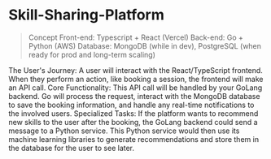 # Skill-Sharing-Platform

> Concept
Front-end: Typescript + React (Vercel)
Back-end: Go + Python (AWS)
Database: MongoDB (while in dev), PostgreSQL (when ready for prod and long-term scaling)


The User's Journey: A user will interact with the React/TypeScript frontend. When they perform an action, like booking a session, the frontend will make an API call.
Core Functionality: This API call will be handled by your GoLang backend. Go will process the request, interact with the MongoDB database to save the booking information, and handle any real-time notifications to the involved users.
Specialized Tasks: If the platform wants to recommend new skills to the user after the booking, the GoLang backend could send a message to a Python service. This Python service would then use its machine learning libraries to generate recommendations and store them in the database for the user to see later.
